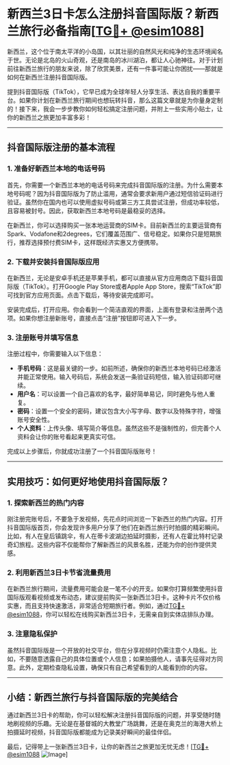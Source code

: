 # 新西兰3日卡怎么注册抖音国际版？新西兰旅行必备指南[[TG💪+ @esim1088](https://t.me/s/esim1088)]

新西兰，这个位于南太平洋的小岛国，以其壮丽的自然风光和纯净的生态环境闻名于世。无论是北岛的火山奇观，还是南岛的冰川湖泊，都让人心驰神往。对于计划前往新西兰旅行的朋友来说，除了欣赏美景，还有一件事可能让你困扰——那就是如何在新西兰注册抖音国际版。

提到抖音国际版（TikTok），它早已成为全球年轻人分享生活、表达自我的重要平台。如果你计划在新西兰旅行期间也想玩转抖音，那么这篇文章就是为你量身定制的！接下来，我会一步步教你如何轻松搞定注册问题，并附上一些实用小贴士，让你的新西兰之旅更加丰富多彩！

---

## 抖音国际版注册的基本流程

### 1. 准备好新西兰本地的电话号码

首先，你需要一个新西兰本地的电话号码来完成抖音国际版的注册。为什么需要本地号码呢？因为抖音国际版为了防止滥用，通常会要求新用户通过短信验证码进行验证。虽然你在国内也可以使用虚拟号码或第三方工具尝试注册，但成功率较低，且容易被封号。因此，获取新西兰本地号码是最稳妥的选择。

在新西兰，你可以选择购买一张本地运营商的SIM卡。目前新西兰的主要运营商有Spark、Vodafone和2degrees，它们覆盖范围广、信号稳定。如果你只是短期旅行，推荐选择预付费SIM卡，这样既经济实惠又方便携带。

### 2. 下载并安装抖音国际版应用

在新西兰，无论是安卓手机还是苹果手机，都可以直接从官方应用商店下载抖音国际版（TikTok）。打开Google Play Store或者Apple App Store，搜索“TikTok”即可找到官方应用页面。点击下载后，等待安装完成即可。

安装完成后，打开应用。你会看到一个简洁直观的界面，上面有登录和注册两个选项。如果你想注册新账号，直接点击“注册”按钮即可进入下一步。

### 3. 注册账号并填写信息

注册过程中，你需要输入以下信息：

- **手机号码**：这是最关键的一步。如前所述，确保你的新西兰本地号码已经激活并能正常使用。输入号码后，系统会发送一条验证码短信，输入验证码即可继续。
- **用户名**：可以设置一个自己喜欢的名字，最好简单易记，同时避免与他人重复。
- **密码**：设置一个安全的密码，建议包含大小写字母、数字以及特殊字符，增强账号安全性。
- **个人资料**：上传头像、填写简介等信息。虽然这些不是强制性的，但完善个人资料会让你的账号看起来更真实可信。

完成以上步骤后，你就成功注册了一个抖音国际版账号！

---

## 实用技巧：如何更好地使用抖音国际版？

### 1. 探索新西兰的热门内容

刚注册完账号后，不要急于发视频，先花点时间浏览一下新西兰的热门内容。打开抖音国际版首页，你会发现许多用户分享了他们在新西兰旅行时拍摄的精彩瞬间。比如，有人在皇后镇跳伞，有人在蒂卡波湖边拍延时摄影，还有人在霍比特村记录奇幻旅程。这些内容不仅能帮你了解新西兰的风景名胜，还能为你的创作提供灵感。

### 2. 利用新西兰3日卡节省流量费用

在新西兰旅行期间，流量费用可能会是一笔不小的开支。如果你打算频繁使用抖音国际版观看视频或发布动态，建议提前购买一张新西兰3日卡。这种卡片不仅价格实惠，而且支持快速激活，非常适合短期旅行者。例如，通过[TG💪+ @esim1088](https://t.me/s/esim1088)，你可以轻松在线购买新西兰3日卡，无需亲自到实体店排队办理。

### 3. 注意隐私保护

虽然抖音国际版是一个开放的社交平台，但在分享视频时仍需注意个人隐私。比如，不要随意透露自己的具体位置或个人信息；如果拍摄他人，请事先征得对方同意。此外，定期检查隐私设置，确保只有自己希望看到的人能看到你的内容。

---

## 小结：新西兰旅行与抖音国际版的完美结合

通过新西兰3日卡的帮助，你可以轻松解决注册抖音国际版的问题，并享受随时随地刷视频的乐趣。无论是在基督城的大教堂广场跳舞，还是在奥克兰的海港大桥上拍摄延时视频，抖音国际版都能成为记录美好瞬间的最佳伴侣。

最后，记得带上一张新西兰3日卡，让你的新西兰之旅更加无忧无虑！[[TG💪+ @esim1088](https://t.me/s/esim1088) ![Image](https://i.postimg.cc/4NQfJmqS/Snipaste-2025-05-13-00-14-12.png)]